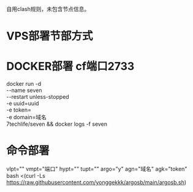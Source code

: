 自用clash规则，未包含节点信息。
# VPS部署节部方式

# DOCKER部署 cf端口2733
docker run -d \
--name seven \
--restart unless-stopped \
-e uuid=uuid \
-e token=  \
-e domain=域名 \
7techlife/seven && docker logs -f seven

# 命令部署
vlpt="" vmpt="端口" hypt="" tupt="" argo="y" agn="域名" agk="token" bash <(curl -Ls https://raw.githubusercontent.com/yonggekkk/argosb/main/argosb.sh)
